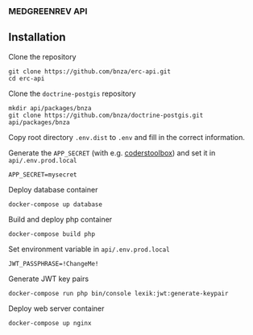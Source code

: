 ### MEDGREENREV API

## Installation

Clone the repository
```shell
git clone https://github.com/bnza/erc-api.git
cd erc-api
```

Clone the ```doctrine-postgis``` repository
```shell
mkdir api/packages/bnza
git clone https://github.com/bnza/doctrine-postgis.git api/packages/bnza
```

Copy root directory ```.env.dist``` to ```.env``` and fill in the correct information.

Generate the ```APP_SECRET``` (with e.g. [coderstoolbox](https://coderstoolbox.online/toolbox/generate-symfony-secret)) and set it in ```api/.env.prod.local```

```shell
APP_SECRET=mysecret
```

Deploy database container 
```shell
docker-compose up database
```

Build and deploy php container
```shell
docker-compose build php
```

Set environment variable in  ```api/.env.prod.local``` 
```
JWT_PASSPHRASE=!ChangeMe!
```

Generate JWT key pairs 
```shell
docker-compose run php bin/console lexik:jwt:generate-keypair
```

Deploy web server container
```shell
docker-compose up nginx
```

